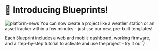 # 🚀 Introducing Blueprints!
![platform-news](https://github.com/blynkkk/news/assets/120122081/e30b7faf-84d7-40db-92c6-2a33d21ce5f0)
You can now create a project like a weather station or an asset tracker within a few minutes - just use our new, pre-built templates! 

Each Blueprint includes a web and mobile dashboard, working firmware, and a step-by-step tutorial to activate and use the project - try it out👇 
